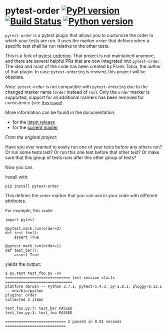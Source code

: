 pytest-order [![PyPI version](https://badge.fury.io/py/pytest-order.svg)](https://badge.fury.io/py/pytest-order) [![Build Status](https://travis-ci.org/mrbean-bremen/pytest-order.svg?branch=master)](https://travis-ci.org/mrbean-bremen/pytest-order) [![Python version](https://img.shields.io/pypi/pyversions/pytest-order.svg)](https://img.shields.io/pypi/pyversions/pytest-order.svg)
============
`pytest-order` is a pytest plugin that allows you to customize the order in which
your tests are run. It uses the marker `order` that defines when a specific
test shall be run relative to the other tests.  

This is a fork of [pytest-ordering](https://github.com/ftobia/pytest-ordering).
That project is not maintained anymore, and there are several helpful PRs
that are now integrated into `pytest-order`. The idea and most of the code
has been created by Frank Tobia, the author of that plugin. In case 
`pytest-ordering` is revived, this project will be obsolete. 

_Note:_ `pytest-order` is not compatible with `pytest-ordering` due to the
changed marker name (`order` instead of `run`). Only the `order` 
marker is supported, support for all additional markers has been removed for
consistence (see [this issue](https://github.com/ftobia/pytest-ordering/issues/38)).

More information can be found in the documentation:
- for the [latest release](https://mrbean-bremen.github.io/pytest-order/stable/)
- for the [current master](https://mrbean-bremen.github.io/pytest-order/dev/)

_From the original project:_

Have you ever wanted to easily run one of your tests before any others run?
Or run some tests last? Or run this one test before that other test? Or
make sure that this group of tests runs after this other group of tests?

Now you can.

Install with:

    pip install pytest-order

This defines the ``order`` marker that you can use in your code with
different attributes. 

For example, this code:

    import pytest

    @pytest.mark.run(order=2)
    def test_foo():
        assert True

    @pytest.mark.run(order=1)
    def test_bar():
        assert True

yields the output:

    $ py.test test_foo.py -vv
    ============================= test session starts ==============================
    platform darwin -- Python 3.7.1, pytest-5.4.3, py-1.8.1, pluggy-0.13.1 -- env/bin/python
    plugins: order
    collected 2 items

    test_foo.py:7: test_bar PASSED
    test_foo.py:3: test_foo PASSED

    =========================== 2 passed in 0.01 seconds ===========================
